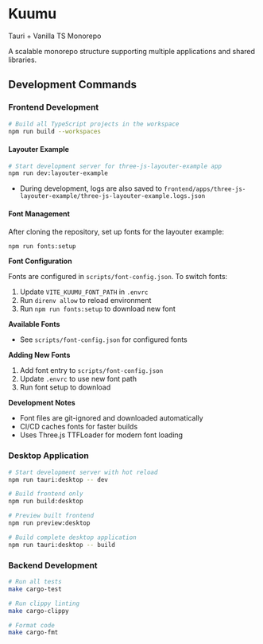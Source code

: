 # Kuumu

Tauri + Vanilla TS Monorepo

A scalable monorepo structure supporting multiple applications and shared libraries.

## Development Commands

### Frontend Development

```bash
# Build all TypeScript projects in the workspace
npm run build --workspaces
```

#### Layouter Example

```bash
# Start development server for three-js-layouter-example app
npm run dev:layouter-example
```

- During development, logs are also saved to `frontend/apps/three-js-layouter-example/three-js-layouter-example.logs.json`

#### Font Management

After cloning the repository, set up fonts for the layouter example:

```bash
npm run fonts:setup
```

**Font Configuration**

Fonts are configured in `scripts/font-config.json`. To switch fonts:
1. Update `VITE_KUUMU_FONT_PATH` in `.envrc`
2. Run `direnv allow` to reload environment  
3. Run `npm run fonts:setup` to download new font

**Available Fonts**
- See `scripts/font-config.json` for configured fonts

**Adding New Fonts**
1. Add font entry to `scripts/font-config.json`
2. Update `.envrc` to use new font path
3. Run font setup to download

**Development Notes**
- Font files are git-ignored and downloaded automatically
- CI/CD caches fonts for faster builds
- Uses Three.js TTFLoader for modern font loading

### Desktop Application

```bash
# Start development server with hot reload
npm run tauri:desktop -- dev

# Build frontend only
npm run build:desktop

# Preview built frontend
npm run preview:desktop

# Build complete desktop application
npm run tauri:desktop -- build
```

### Backend Development

```bash
# Run all tests
make cargo-test

# Run clippy linting
make cargo-clippy

# Format code
make cargo-fmt
```
